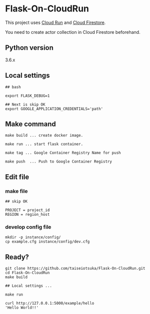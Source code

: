 # Flask-On-CloudRun

This project uses [Cloud Run](https://cloud.google.com/run/) and [Cloud Firestore](https://firebase.google.com/docs/firestore).

You need to create actor collection in Cloud Firestore beforehand.

## Python version

3.6.x

## Local settings

```
## bash

export FLASK_DEBUG=1

## Next is skip OK
export GOOGLE_APPLICATION_CREDENTIALS='path'
```

## Make command

```
make build ... create docker image. 

make run ... start flask container.

make tag ... Google Container Registry Name for push

make push  ... Push to Google Container Registry

```

## Edit file

### make file

```
## skip OK

PROJECT = project_id
REGION = region_host
```

### develop config file

```
mkdir -p instance/config/
cp example.cfg instance/config/dev.cfg
```

## Ready?

```
git clone https://github.com/taiseiotsuka/Flask-On-CloudRun.git
cd Flask-On-CloudRun
make build

## Local settings ...

make run

curl http://127.0.0.1:5000/example/hello
'Hello World!!'
```